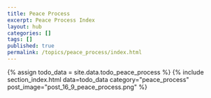```yaml
---
title: Peace Process
excerpt: Peace Process Index
layout: hub
categories: []
tags: []
published: true
permalink: /topics/peace_process/index.html
---
```


{% assign todo_data = site.data.todo_peace_process %}
{% include section_index.html data=todo_data category="peace_process" post_image="post_16_9_peace_process.png" %}
